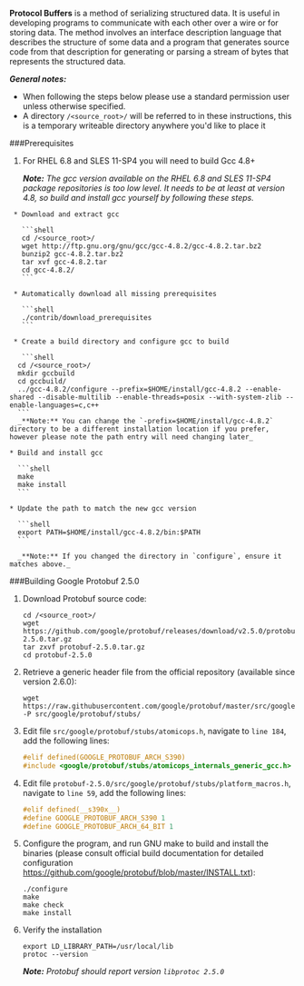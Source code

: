 **Protocol Buffers** is a method of serializing structured data. It is useful in developing programs to communicate with each other over a wire or for storing data. The method involves an interface description language that describes the structure of some data and a program that generates source code from that description for generating or parsing a stream of bytes that represents the structured data.

_**General notes:**_ 

* When following the steps below please use a standard permission user unless otherwise specified.  
* A directory `/<source_root>/` will be referred to in these instructions, this is a temporary writeable directory anywhere you'd like to place it

###Prerequisites
   1. For RHEL 6.8 and SLES 11-SP4 you will need to build Gcc 4.8+
      
      _**Note:** The gcc version available on the RHEL 6.8 and SLES 11-SP4 package repositories is too low level. It needs to be at least at version 4.8, so build and install gcc yourself by following these steps._
	  
     * Download and extract gcc
		
       ```shell
       cd /<source_root>/
       wget http://ftp.gnu.org/gnu/gcc/gcc-4.8.2/gcc-4.8.2.tar.bz2
       bunzip2 gcc-4.8.2.tar.bz2
       tar xvf gcc-4.8.2.tar
       cd gcc-4.8.2/
       ```

     * Automatically download all missing prerequisites

       ```shell
       ./contrib/download_prerequisites
       ```

     * Create a build directory and configure gcc to build

       ```shell
      cd /<source_root>/
      mkdir gccbuild
      cd gccbuild/
      ../gcc-4.8.2/configure --prefix=$HOME/install/gcc-4.8.2 --enable-shared --disable-multilib --enable-threads=posix --with-system-zlib --enable-languages=c,c++
      ```
      _**Note:** You can change the `-prefix=$HOME/install/gcc-4.8.2` directory to be a different installation location if you prefer, however please note the path entry will need changing later_

    * Build and install gcc

      ```shell
      make
      make install
      ```

    * Update the path to match the new gcc version

      ```shell
      export PATH=$HOME/install/gcc-4.8.2/bin:$PATH
      ```

      _**Note:** If you changed the directory in `configure`, ensure it matches above._

###Building Google Protobuf 2.5.0

1. Download Protobuf source code:

    ```shell
	cd /<source_root>/
    wget https://github.com/google/protobuf/releases/download/v2.5.0/protobuf-2.5.0.tar.gz
    tar zxvf protobuf-2.5.0.tar.gz
    cd protobuf-2.5.0
    ```

2. Retrieve a generic header file from the official repository (available since version 2.6.0): 

    ```shell
    wget https://raw.githubusercontent.com/google/protobuf/master/src/google/protobuf/stubs/atomicops_internals_generic_gcc.h -P src/google/protobuf/stubs/ 
    ```

3. Edit file `src/google/protobuf/stubs/atomicops.h`, navigate to `line 184`, add the following lines:

    ```c
    #elif defined(GOOGLE_PROTOBUF_ARCH_S390)
    #include <google/protobuf/stubs/atomicops_internals_generic_gcc.h>
    ```

4. Edit file `protobuf-2.5.0/src/google/protobuf/stubs/platform_macros.h`, navigate to `line 59`, add the following lines:

    ```c
    #elif defined(__s390x__)
    #define GOOGLE_PROTOBUF_ARCH_S390 1
    #define GOOGLE_PROTOBUF_ARCH_64_BIT 1
    ```
    
5. Configure the program, and run GNU make to build and install the binaries (please consult official build documentation for detailed configuration https://github.com/google/protobuf/blob/master/INSTALL.txt):

    ```shell
    ./configure
    make
    make check
    make install
    ```

6. Verify the installation

    ```shell
    export LD_LIBRARY_PATH=/usr/local/lib
    protoc --version
    ```
	_**Note:** Protobuf should report version `libprotoc 2.5.0`_